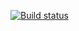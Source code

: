 [![Build status](https://ci.appveyor.com/api/projects/status/axfdc13uhh3df587/branch/master?svg=true)](https://ci.appveyor.com/project/Mikhail9030/aqa4-1/branch/master)